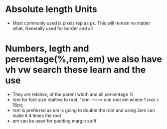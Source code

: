# Absolute length Units

- Most commonly used is pixels rep as px. This will remain no matter what, Generally used for border and all

# Numbers, legth and percentage(%,rem,em) we also have vh vw search these learn and the use

- They are relative, of the parent width and all percentage %
- rem for font size realtive to root, 1rem ---> one root em where 1 root = 16px;
- rem is preferred as em is going to double the root and using 2em can make it 4 times the root
- em can be used for padding margin stuff